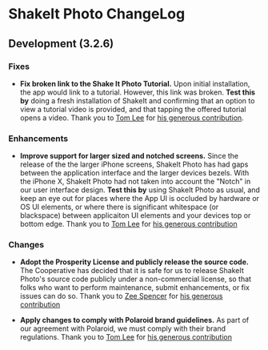 # ShakeIt Photo ChangeLog

## Development (3.2.6)

### Fixes

- **Fix broken link to the Shake It Photo Tutorial.** Upon initial
  installation, the app would link to a tutorial. However, this link was
  broken. **Test this by** doing a fresh installation of
  ShakeIt and confirming that an option to view a tutorial video is provided,
  and that tapping the offered tutorial opens a video.  Thank you to [Tom Lee]
  for [his generous
  contribution](https://github.com/zinc-collective/mp-shake-it-photo/pull/10).


### Enhancements

- **Improve support for larger sized and notched screens.** Since the
  release of the the larger iPhone screens, ShakeIt Photo has had gaps
  between the application interface and the larger devices bezels. With
  the iPhone X, ShakeIt Photo had not taken into account the "Notch" in our
  user interface design. **Test this by** using ShakeIt Photo as
  usual, and keep an eye out for places where the App UI is occluded by
  hardware or OS UI elements, or where there is significant whitespace (or
  blackspace) between applicaiton UI elements and your devices top or
  bottom edge. Thank you to [Tom Lee] for [his generous
  contribution](https://github.com/zinc-collective/mp-shake-it-photo/pull/12)

### Changes

- **Adopt the Prosperity License and publicly release the source code.** The
  Cooperative has decided that it is safe for us to release ShakeIt Photo's
  source code publicly under a non-commercial license, so that folks who want to
  perform maintenance, submit enhancements, or fix issues can do so. Thank you to
  [Zee Spencer] for [his generous
  contribution](https://github.com/zinc-collective/mp-shake-it-photo/commit/c52c73f2cda24385acd977b6cefe0f97b63087a8)

- **Apply changes to comply with Polaroid brand guidelines.** As part of our
  agreement with Polaroid, we must comply with their brand regulations. Thank
  you to [Tom Lee] for [his generous
  contribution](https://github.com/zinc-collective/mp-shake-it-photo/pull/2)


[Tom Lee]:https://www.tomlee.app/
[Zee Spencer]:https://www.zeespencer.com
